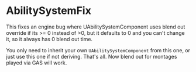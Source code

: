 # AbilitySystemFix
This fixes an engine bug where UAbilitySystemComponent uses blend out override if its >= 0 instead of >0, but it defaults to 0 and you can't change it, so it always has 0 blend out time.

You only need to inherit your own `UAbilitySystemComponent` from this one, or just use this one if not deriving. That's all. Now blend out for montages played via GAS will work.
